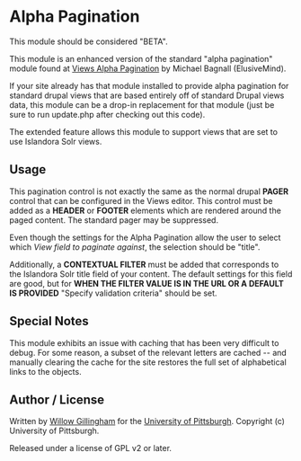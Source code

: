 Alpha Pagination
=============
This module should be considered "BETA".

This module is an enhanced version of the standard "alpha pagination" module found at [Views Alpha Pagination](https://www.drupal.org/project/alpha_pagination) by Michael Bagnall (ElusiveMind).

If your site already has that module installed to provide alpha pagination for standard drupal views that are based entirely off of standard Drupal views data, this module can be a drop-in replacement for that module (just be sure to run update.php after checking out this code).

The extended feature allows this module to support views that are set to use Islandora Solr views.

## Usage
This pagination control is not exactly the same as the normal drupal **PAGER** control that can be configured in the Views editor.  This control must be added as a **HEADER** or **FOOTER** elements which are rendered around the paged content.  The standard pager may be suppressed.

Even though the settings for the Alpha Pagination allow the user to select which *View field to paginate against*, the selection should be "title".

Additionally, a **CONTEXTUAL FILTER** must be added that corresponds to the Islandora Solr title field of your content.  The default settings for this field are good, but for **WHEN THE FILTER VALUE IS IN THE URL OR A DEFAULT IS PROVIDED** "Specify validation criteria" should be set.

## Special Notes
This module exhibits an issue with caching that has been very difficult to debug.  For some reason, a subset of the relevant letters are cached -- and manually clearing the cache for the site restores the full set of alphabetical links to the objects.

## Author / License

Written by [Willow Gillingham](https://github.com/bgilling) for the [University of Pittsburgh](http://www.pitt.edu).  Copyright (c) University of Pittsburgh.

Released under a license of GPL v2 or later.

